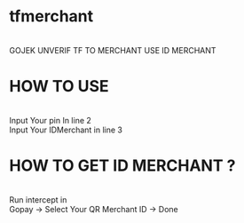 # tfmerchant
<br> GOJEK UNVERIF TF TO MERCHANT USE ID MERCHANT
# HOW TO USE
<br> Input Your pin In line 2 <br>
Input Your IDMerchant in line 3 <br>


# HOW TO GET ID MERCHANT ?
<br>Run intercept in <br>
Gopay -> Select Your QR Merchant ID -> Done
